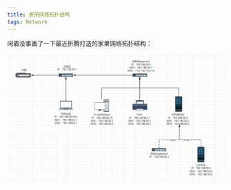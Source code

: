 ```yaml
---
title: 家用网络拓扑结构
tags: Network
---
```


闲着没事画了一下最近折腾打造的家里网络拓扑结构：

![network-topology](https://github.com/rongting/rongting.github.io/raw/master/assets/images/2023-02-08-%E5%AE%B6%E7%94%A8%E7%BD%91%E7%BB%9C%E6%8B%93%E6%89%91%E7%BB%93%E6%9E%84/network-topology.png)


